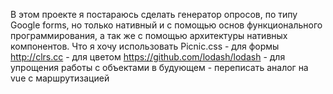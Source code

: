 В этом проекте я постараюсь сделать генератор опросов, по типу Google forms, но только нативный и с помощью
основ функционального программирования, а так же с помощью архитектуры нативных компонентов.
Что я хочу использовать
Picnic.css - для формы
http://clrs.cc - для цветом
https://github.com/lodash/lodash - для упрощения работы с объектами
в будующем - переписать аналог на vue  с маршрутизацией